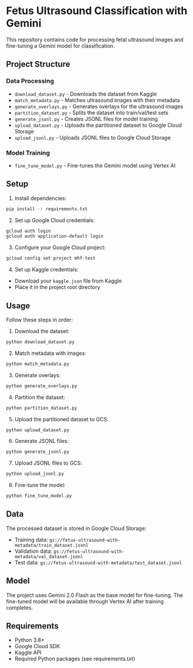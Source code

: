 # Fetus Ultrasound Classification with Gemini

This repository contains code for processing fetal ultrasound images and fine-tuning a Gemini model for classification.

## Project Structure

### Data Processing
- `download_dataset.py` - Downloads the dataset from Kaggle
- `match_metadata.py` - Matches ultrasound images with their metadata
- `generate_overlays.py` - Generates overlays for the ultrasound images
- `partition_dataset.py` - Splits the dataset into train/val/test sets
- `generate_jsonl.py` - Creates JSONL files for model training
- `upload_dataset.py` - Uploads the partitioned dataset to Google Cloud Storage
- `upload_jsonl.py` - Uploads JSONL files to Google Cloud Storage

### Model Training
- `fine_tune_model.py` - Fine-tunes the Gemini model using Vertex AI

## Setup

1. Install dependencies:
```bash
pip install -r requirements.txt
```

2. Set up Google Cloud credentials:
```bash
gcloud auth login
gcloud auth application-default login
```

3. Configure your Google Cloud project:
```bash
gcloud config set project mhf-test
```

4. Set up Kaggle credentials:
- Download your `kaggle.json` file from Kaggle
- Place it in the project root directory

## Usage

Follow these steps in order:

1. Download the dataset:
```bash
python download_dataset.py
```

2. Match metadata with images:
```bash
python match_metadata.py
```

3. Generate overlays:
```bash
python generate_overlays.py
```

4. Partition the dataset:
```bash
python partition_dataset.py
```

5. Upload the partitioned dataset to GCS:
```bash
python upload_dataset.py
```

6. Generate JSONL files:
```bash
python generate_jsonl.py
```

7. Upload JSONL files to GCS:
```bash
python upload_jsonl.py
```

8. Fine-tune the model:
```bash
python fine_tune_model.py
```

## Data

The processed dataset is stored in Google Cloud Storage:
- Training data: `gs://fetus-ultrasound-with-metadata/train_dataset.jsonl`
- Validation data: `gs://fetus-ultrasound-with-metadata/val_dataset.jsonl`
- Test data: `gs://fetus-ultrasound-with-metadata/test_dataset.jsonl`

## Model

The project uses Gemini 2.0 Flash as the base model for fine-tuning. The fine-tuned model will be available through Vertex AI after training completes.

## Requirements

- Python 3.8+
- Google Cloud SDK
- Kaggle API
- Required Python packages (see requirements.txt) 
